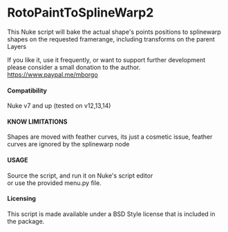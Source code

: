 RotoPaintToSplineWarp2
======================
This Nuke script will bake the actual shape's points positions to splinewarp shapes on the requested framerange, including transforms on the parent Layers

If you like it, use it frequently, or want to support further development please consider a small donation to the author.   
https://www.paypal.me/mborgo

 
#### Compatibility ####
Nuke v7 and up (tested on v12,13,14)

#### KNOW LIMITATIONS #####
Shapes are moved with feather curves, its just a cosmetic issue, feather curves are ignored by the splinewarp node

#### USAGE ####
Source the script, and run it on Nuke's script editor   
or use the provided menu.py file.

#### Licensing ####
This script is made available under a BSD Style license that is included in the package.
